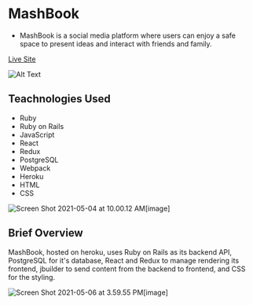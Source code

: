 # MashBook

* MashBook is a social media platform where users can enjoy a safe space to present ideas and interact with friends and family.

[Live Site](https://mashbook.herokuapp.com/)

![Alt Text](https://media.giphy.com/media/dKPyD1qGEAoDIs6xxO/giphy.gif)

## Teachnologies Used

* Ruby
* Ruby on Rails
* JavaScript
* React
* Redux
* PostgreSQL
* Webpack
* Heroku
* HTML
* CSS

<!-- ![Screen Shot 2021-05-04 at 9.59.09 AM[image]](https://user-images.githubusercontent.com/75503365/117016052-5124da00-acc0-11eb-8284-89a37936e845.png)-->
![Screen Shot 2021-05-04 at 10.00.12 AM[image]](https://user-images.githubusercontent.com/75503365/117016102-600b8c80-acc0-11eb-8968-cad6befa1906.png)

## Brief Overview

MashBook, hosted on heroku, uses Ruby on Rails as its backend API, PostgreSQL for it's database, React and Redux to manage rendering its frontend, jbuilder to send content from the backend to frontend, and CSS for the styling.



![Screen Shot 2021-05-06 at 3.59.55 PM[image]](https://user-images.githubusercontent.com/75503365/117358452-2a170580-ae84-11eb-8813-843ed830dcfa.png)
<!-- MashBook, like many other social media applications, allows users to create profiles, posts, and comments.


